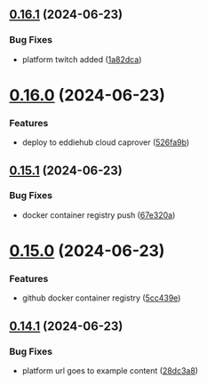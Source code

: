 ## [0.16.1](https://github.com/EddieHubCommunity/CreatorsRegistry/compare/v0.16.0...v0.16.1) (2024-06-23)


### Bug Fixes

* platform twitch added ([1a82dca](https://github.com/EddieHubCommunity/CreatorsRegistry/commit/1a82dca386b723bf972047e93a968ced26822f61))



# [0.16.0](https://github.com/EddieHubCommunity/CreatorsRegistry/compare/v0.15.1...v0.16.0) (2024-06-23)


### Features

* deploy to eddiehub cloud caprover ([526fa9b](https://github.com/EddieHubCommunity/CreatorsRegistry/commit/526fa9b50ac8c131fae187f960c3f775eefc3679))



## [0.15.1](https://github.com/EddieHubCommunity/CreatorsRegistry/compare/v0.15.0...v0.15.1) (2024-06-23)


### Bug Fixes

* docker container registry push ([67e320a](https://github.com/EddieHubCommunity/CreatorsRegistry/commit/67e320a3c680d5d5a47824ccfa8d8d3ebc353203))



# [0.15.0](https://github.com/EddieHubCommunity/CreatorsRegistry/compare/v0.14.1...v0.15.0) (2024-06-23)


### Features

* github docker container registry ([5cc439e](https://github.com/EddieHubCommunity/CreatorsRegistry/commit/5cc439ece275515a928b31f8274d13f126df1522))



## [0.14.1](https://github.com/EddieHubCommunity/CreatorsRegistry/compare/v0.14.0...v0.14.1) (2024-06-23)


### Bug Fixes

* platform url goes to example content ([28dc3a8](https://github.com/EddieHubCommunity/CreatorsRegistry/commit/28dc3a842c23d560eb146afdac53adf115385a93))



